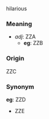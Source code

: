 hilarious
### Meaning
+ _adj_: ZZA
    + __eg__: ZZB

### Origin

ZZC

### Synonym

__eg__: ZZD

+ ZZE


